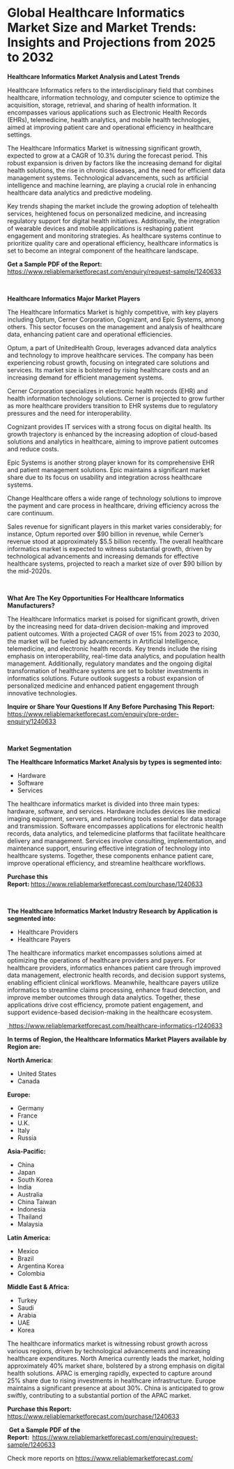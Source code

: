 <p><h1>Global Healthcare Informatics Market Size and Market Trends: Insights and Projections from 2025 to 2032</h1></p><p><strong>Healthcare Informatics Market Analysis and Latest Trends</strong></p>
<p><p>Healthcare Informatics refers to the interdisciplinary field that combines healthcare, information technology, and computer science to optimize the acquisition, storage, retrieval, and sharing of health information. It encompasses various applications such as Electronic Health Records (EHRs), telemedicine, health analytics, and mobile health technologies, aimed at improving patient care and operational efficiency in healthcare settings.</p><p>The Healthcare Informatics Market is witnessing significant growth, expected to grow at a CAGR of 10.3% during the forecast period. This robust expansion is driven by factors like the increasing demand for digital health solutions, the rise in chronic diseases, and the need for efficient data management systems. Technological advancements, such as artificial intelligence and machine learning, are playing a crucial role in enhancing healthcare data analytics and predictive modeling.</p><p>Key trends shaping the market include the growing adoption of telehealth services, heightened focus on personalized medicine, and increasing regulatory support for digital health initiatives. Additionally, the integration of wearable devices and mobile applications is reshaping patient engagement and monitoring strategies. As healthcare systems continue to prioritize quality care and operational efficiency, healthcare informatics is set to become an integral component of the healthcare landscape.</p></p>
<p><strong>Get a Sample PDF of the Report:&nbsp;</strong> <a href="https://www.reliablemarketforecast.com/enquiry/request-sample/1240633?utm_campaign=2208&utm_medium=2&utm_source=Github&utm_content=ia&utm_term=03032025&utm_id=healthcare-informatics">https://www.reliablemarketforecast.com/enquiry/request-sample/1240633</a></p>
<p>&nbsp;</p>
<p><strong>Healthcare Informatics Major Market Players</strong></p>
<p><p>The Healthcare Informatics Market is highly competitive, with key players including Optum, Cerner Corporation, Cognizant, and Epic Systems, among others. This sector focuses on the management and analysis of healthcare data, enhancing patient care and operational efficiencies.</p><p>Optum, a part of UnitedHealth Group, leverages advanced data analytics and technology to improve healthcare services. The company has been experiencing robust growth, focusing on integrated care solutions and services. Its market size is bolstered by rising healthcare costs and an increasing demand for efficient management systems.</p><p>Cerner Corporation specializes in electronic health records (EHR) and health information technology solutions. Cerner is projected to grow further as more healthcare providers transition to EHR systems due to regulatory pressures and the need for interoperability. </p><p>Cognizant provides IT services with a strong focus on digital health. Its growth trajectory is enhanced by the increasing adoption of cloud-based solutions and analytics in healthcare, aiming to improve patient outcomes and reduce costs.</p><p>Epic Systems is another strong player known for its comprehensive EHR and patient management solutions. Epic maintains a significant market share due to its focus on usability and integration across healthcare systems.</p><p>Change Healthcare offers a wide range of technology solutions to improve the payment and care process in healthcare, driving efficiency across the care continuum. </p><p>Sales revenue for significant players in this market varies considerably; for instance, Optum reported over $90 billion in revenue, while Cerner’s revenue stood at approximately $5.5 billion recently. The overall healthcare informatics market is expected to witness substantial growth, driven by technological advancements and increasing demands for effective healthcare systems, projected to reach a market size of over $90 billion by the mid-2020s.</p></p>
<p>&nbsp;</p>
<p><strong>What Are The Key Opportunities For Healthcare Informatics Manufacturers?</strong></p>
<p><p>The Healthcare Informatics market is poised for significant growth, driven by the increasing need for data-driven decision-making and improved patient outcomes. With a projected CAGR of over 15% from 2023 to 2030, the market will be fueled by advancements in Artificial Intelligence, telemedicine, and electronic health records. Key trends include the rising emphasis on interoperability, real-time data analytics, and population health management. Additionally, regulatory mandates and the ongoing digital transformation of healthcare systems are set to bolster investments in informatics solutions. Future outlook suggests a robust expansion of personalized medicine and enhanced patient engagement through innovative technologies.</p></p>
<p><strong>Inquire or Share Your Questions If Any Before Purchasing This Report:</strong> <a href="https://www.reliablemarketforecast.com/enquiry/pre-order-enquiry/1240633?utm_campaign=2208&utm_medium=2&utm_source=Github&utm_content=ia&utm_term=03032025&utm_id=healthcare-informatics">https://www.reliablemarketforecast.com/enquiry/pre-order-enquiry/1240633</a></p>
<p>&nbsp;</p>
<p><strong>Market Segmentation</strong></p>
<p><strong>The Healthcare Informatics Market Analysis by types is segmented into:</strong></p>
<p><ul><li>Hardware</li><li>Software</li><li>Services</li></ul></p>
<p><p>The healthcare informatics market is divided into three main types: hardware, software, and services. Hardware includes devices like medical imaging equipment, servers, and networking tools essential for data storage and transmission. Software encompasses applications for electronic health records, data analytics, and telemedicine platforms that facilitate healthcare delivery and management. Services involve consulting, implementation, and maintenance support, ensuring effective integration of technology into healthcare systems. Together, these components enhance patient care, improve operational efficiency, and streamline healthcare workflows.</p></p>
<p><strong>Purchase this Report:&nbsp;</strong><a href="https://www.reliablemarketforecast.com/purchase/1240633?utm_campaign=2208&utm_medium=2&utm_source=Github&utm_content=ia&utm_term=03032025&utm_id=healthcare-informatics">https://www.reliablemarketforecast.com/purchase/1240633</a></p>
<p>&nbsp;</p>
<p><strong>The Healthcare Informatics Market Industry Research by Application is segmented into:</strong></p>
<p><ul><li>Healthcare Providers</li><li>Healthcare Payers</li></ul></p>
<p><p>The healthcare informatics market encompasses solutions aimed at optimizing the operations of healthcare providers and payers. For healthcare providers, informatics enhances patient care through improved data management, electronic health records, and decision support systems, enabling efficient clinical workflows. Meanwhile, healthcare payers utilize informatics to streamline claims processing, enhance fraud detection, and improve member outcomes through data analytics. Together, these applications drive cost efficiency, promote patient engagement, and support evidence-based decision-making in the healthcare ecosystem.</p></p>
<p><a href="https://www.reliablemarketforecast.com/healthcare-informatics-r1240633?utm_campaign=2208&utm_medium=2&utm_source=Github&utm_content=ia&utm_term=03032025&utm_id=healthcare-informatics">&nbsp;https://www.reliablemarketforecast.com/healthcare-informatics-r1240633</a></p>
<p><strong>In terms of Region, the Healthcare Informatics Market Players available by Region are:</strong></p>
<p>
    <p> <strong> North America: </strong>
        <ul>
            <li>United States</li>
            <li>Canada</li>
        </ul>
        </p> 
    <p> <strong> Europe: </strong>
        <ul>
            <li>Germany</li>
            <li>France</li>
            <li>U.K.</li>
            <li>Italy</li>
            <li>Russia</li>
        </ul>
        </p> 
    <p> <strong> Asia-Pacific: </strong>
        <ul>
            <li>China</li>
            <li>Japan</li>
            <li>South Korea</li>
            <li>India</li>
            <li>Australia</li>
            <li>China Taiwan</li>
            <li>Indonesia</li>
            <li>Thailand</li>
            <li>Malaysia</li>
        </ul>
        </p> 
    <p> <strong> Latin America: </strong>
        <ul>
            <li>Mexico</li>
            <li>Brazil</li>
            <li>Argentina Korea</li>
            <li>Colombia</li>
        </ul>
        </p> 
    <p> <strong> Middle East & Africa: </strong>
        <ul>
            <li>Turkey</li>
            <li>Saudi</li>
            <li>Arabia</li>
            <li>UAE</li>
            <li>Korea</li>
        </ul>
    </p>
    </p>
<p><p>The healthcare informatics market is witnessing robust growth across various regions, driven by technological advancements and increasing healthcare expenditures. North America currently leads the market, holding approximately 40% market share, bolstered by a strong emphasis on digital health solutions. APAC is emerging rapidly, expected to capture around 25% share due to rising investments in healthcare infrastructure. Europe maintains a significant presence at about 30%. China is anticipated to grow swiftly, contributing to a substantial portion of the APAC market.</p></p>
<p><strong>Purchase this Report: </strong><a href="https://www.reliablemarketforecast.com/purchase/1240633?utm_campaign=2208&utm_medium=2&utm_source=Github&utm_content=ia&utm_term=03032025&utm_id=healthcare-informatics">https://www.reliablemarketforecast.com/purchase/1240633</a></p>
<p>&nbsp;<strong>Get a Sample PDF of the Report:&nbsp;&nbsp;</strong><a href="https://www.reliablemarketforecast.com/enquiry/request-sample/1240633?utm_campaign=2208&utm_medium=2&utm_source=Github&utm_content=ia&utm_term=03032025&utm_id=healthcare-informatics">https://www.reliablemarketforecast.com/enquiry/request-sample/1240633</a></p>
<p><strong></strong></p>
<p>Check more reports on <a href="https://www.reliablemarketforecast.com/?utm_campaign=2208&utm_medium=2&utm_source=Github&utm_content=ia&utm_term=03032025&utm_id=healthcare-informatics">https://www.reliablemarketforecast.com/</a></p>